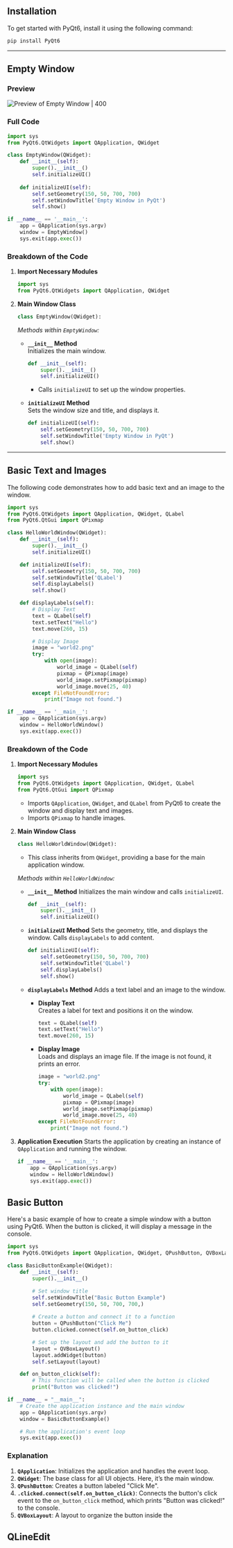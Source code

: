 
## Installation

To get started with PyQt6, install it using the following command:

```bash
pip install PyQt6
```

---

## Empty Window

### Preview

![Preview of Empty Window | 400](empty-window.png)
### Full Code

```python
import sys
from PyQt6.QtWidgets import QApplication, QWidget

class EmptyWindow(QWidget):
    def __init__(self):
        super().__init__()
        self.initializeUI()
    
    def initializeUI(self):
        self.setGeometry(150, 50, 700, 700)
        self.setWindowTitle('Empty Window in PyQt')
        self.show()

if __name__ == '__main__':
    app = QApplication(sys.argv)
    window = EmptyWindow()
    sys.exit(app.exec())
```

### Breakdown of the Code

1. **Import Necessary Modules**
   ```python
   import sys
   from PyQt6.QtWidgets import QApplication, QWidget
   ```

2. **Main Window Class**

   ```python
   class EmptyWindow(QWidget):
   ```

   *Methods within `EmptyWindow`:*

   - **`__init__` Method**  
     Initializes the main window.
     ```python
     def __init__(self):
         super().__init__()
         self.initializeUI()
     ```
     - Calls `initializeUI` to set up the window properties.

   - **`initializeUI` Method**  
     Sets the window size and title, and displays it.
     ```python
     def initializeUI(self):
         self.setGeometry(150, 50, 700, 700)
         self.setWindowTitle('Empty Window in PyQt')
         self.show()
     ```

---

## Basic Text and Images

The following code demonstrates how to add basic text and an image to the window.

```python
import sys
from PyQt6.QtWidgets import QApplication, QWidget, QLabel
from PyQt6.QtGui import QPixmap

class HelloWorldWindow(QWidget):
    def __init__(self):
        super().__init__()
        self.initializeUI()

    def initializeUI(self):
        self.setGeometry(150, 50, 700, 700)
        self.setWindowTitle('QLabel')
        self.displayLabels()
        self.show()

    def displayLabels(self):
        # Display Text
        text = QLabel(self)
        text.setText("Hello")
        text.move(260, 15)

        # Display Image
        image = "world2.png"
        try:
            with open(image):
                world_image = QLabel(self)
                pixmap = QPixmap(image)
                world_image.setPixmap(pixmap)
                world_image.move(25, 40)
        except FileNotFoundError:
            print("Image not found.")

if __name__ == '__main__':
    app = QApplication(sys.argv)
    window = HelloWorldWindow()
    sys.exit(app.exec())
```

### Breakdown of the Code

1. **Import Necessary Modules**

   ```python
   import sys
   from PyQt6.QtWidgets import QApplication, QWidget, QLabel
   from PyQt6.QtGui import QPixmap
   ```
   - Imports `QApplication`, `QWidget`, and `QLabel` from PyQt6 to create the window and display text and images.
   - Imports `QPixmap` to handle images.

2. **Main Window Class**

   ```python
   class HelloWorldWindow(QWidget):
   ```
   - This class inherits from `QWidget`, providing a base for the main application window.

   *Methods within `HelloWorldWindow`:*

   - **`__init__` Method**
     Initializes the main window and calls `initializeUI`.
     ```python
     def __init__(self):
         super().__init__()
         self.initializeUI()
     ```

   - **`initializeUI` Method**
     Sets the geometry, title, and displays the window. Calls `displayLabels` to add content.
     ```python
     def initializeUI(self):
         self.setGeometry(150, 50, 700, 700)
         self.setWindowTitle('QLabel')
         self.displayLabels()
         self.show()
     ```

   - **`displayLabels` Method**
     Adds a text label and an image to the window.

     - **Display Text**  
       Creates a label for text and positions it on the window.
       ```python
       text = QLabel(self)
       text.setText("Hello")
       text.move(260, 15)
       ```

     - **Display Image**  
       Loads and displays an image file. If the image is not found, it prints an error.
       ```python
       image = "world2.png"
       try:
           with open(image):
               world_image = QLabel(self)
               pixmap = QPixmap(image)
               world_image.setPixmap(pixmap)
               world_image.move(25, 40)
       except FileNotFoundError:
           print("Image not found.")
       ```

3. **Application Execution**
   Starts the application by creating an instance of `QApplication` and running the window.
   ```python
   if __name__ == '__main__':
       app = QApplication(sys.argv)
       window = HelloWorldWindow()
       sys.exit(app.exec())
   ```


## Basic Button
Here's a basic example of how to create a simple window with a button using PyQt6. When the button is clicked, it will display a message in the console.

```python
import sys
from PyQt6.QtWidgets import QApplication, QWidget, QPushButton, QVBoxLayout

class BasicButtonExample(QWidget):
    def __init__(self):
        super().__init__()

        # Set window title
        self.setWindowTitle("Basic Button Example")
        self.setGeometry(150, 50, 700, 700,)
        
        # Create a button and connect it to a function
        button = QPushButton("Click Me")
        button.clicked.connect(self.on_button_click)

        # Set up the layout and add the button to it
        layout = QVBoxLayout()
        layout.addWidget(button)
        self.setLayout(layout)

    def on_button_click(self):
        # This function will be called when the button is clicked
        print("Button was clicked!")

if __name__ = "__main__":
    # Create the application instance and the main window
    app = QApplication(sys.argv)
    window = BasicButtonExample()

    # Run the application's event loop
    sys.exit(app.exec())
```

### Explanation

1. **`QApplication`**: Initializes the application and handles the event loop.
2. **`QWidget`**: The base class for all UI objects. Here, it’s the main window.
3. **`QPushButton`**: Creates a button labeled "Click Me".
4. **`.clicked.connect(self.on_button_click)`**: Connects the button's click event to the `on_button_click` method, which prints "Button was clicked!" to the console.
5. **`QVBoxLayout`**: A layout to organize the button inside the 



## QLineEdit